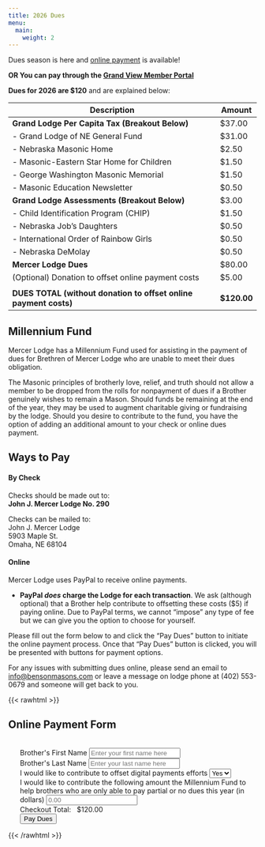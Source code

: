 ```yaml
---
title: 2026 Dues
menu:
  main:
    weight: 2
---
```


Dues season is here and [online payment](#dues-form) is available! 

**OR You can pay through the [Grand View Member Portal](https://ne.grandview.systems/)**

**Dues for 2026 are $120** and are explained below:

| Description                                                      | Amount      |
|------------------------------------------------------------------|-------------|
| **Grand Lodge Per Capita Tax (Breakout Below)**                  | $37.00      |
|   - Grand Lodge of NE General Fund                               | $31.00      |
|   - Nebraska Masonic Home                                        | $2.50       |
|   - Masonic-Eastern Star Home for Children                       | $1.50       |
|   - George Washington Masonic Memorial                           | $1.50       |
|   - Masonic Education Newsletter                                 | $0.50       |
| **Grand Lodge Assessments (Breakout Below)**                     | $3.00       |
|   - Child Identification Program (CHIP)                          | $1.50       |
|   - Nebraska Job’s Daughters                                     | $0.50       |
|   - International Order of Rainbow Girls                         | $0.50       |
|   - Nebraska DeMolay                                             | $0.50       |
| **Mercer Lodge Dues**                                            | $80.00      |
|   (Optional) Donation to offset online payment costs             | $5.00       |
|                                                                  |             |
| **DUES TOTAL (without donation to offset online payment costs)** | **$120.00** |


## Millennium Fund

Mercer Lodge has a Millennium Fund used for assisting in the payment of dues for Brethren of Mercer Lodge who are unable to meet their dues obligation.

The Masonic principles of brotherly love, relief, and truth should not allow a member to be dropped from the rolls for nonpayment of dues if a Brother genuinely wishes to remain a Mason. Should funds be remaining at the end of the year, they may be used to augment charitable giving or fundraising by the lodge. Should you desire to contribute to the fund, you have the option of adding an additional amount to your check or online dues payment.

## Ways to Pay

#### By Check

Checks should be made out to:  
 **John J. Mercer Lodge No. 290**

Checks can be mailed to:  
John J. Mercer Lodge  
5903 Maple St.  
Omaha, NE 68104

#### Online

Mercer Lodge uses PayPal to receive online payments. 

  * **PayPal _does_ charge the Lodge for each transaction**. We ask (although optional) that a Brother help contribute to offsetting these costs ($5) if paying online. Due to PayPal terms, we cannot &#8220;impose&#8221; any type of fee but we can give you the option to choose for yourself.

Please fill out the form below to and click the &#8220;Pay Dues&#8221; button to initiate the online payment process. Once that &#8220;Pay Dues&#8221; button is clicked, you will be presented with buttons for payment options.

For any issues with submitting dues online, please send an email to info@bensonmasons.com or leave a message on lodge phone at (402) 553-0679 and someone will get back to you.

{{< rawhtml >}}
<h2 id="dues-form">Online Payment Form</h2>
<script src="https://www.paypal.com/sdk/js?client-id=ASJRpc7ZXZWsMgK93sIyuYtBUfeqqL3zSRdMaqcsQp84sVAAOtIXbE9Xe2ymZpiacMw7Kz9G7S8VksKJ"> // Required. Replace SB_CLIENT_ID with your sandbox client ID.
</script>
<script>
    var LODGE_DUES_AMOUNT = 120.00;
    var DIGITAL_PAYMENT_CONTRIBUTION_AMOUNT = 5.00;

    function setPayDuesButtonVisibility(isVisible) {
        var payDuesButton = document.querySelector('#submit-dues-form');
        if (isVisible) {
            payDuesButton.style.display = 'inline-block';
            return;
        }
        payDuesButton.style.display = 'none';
    }

    function getAmountBeingContributedToMillenniumFund() {
        var milleniumFundAmount = document.querySelector('#millenniumFundAmount').value;
        if (milleniumFundAmount > 0) {
            return parseFloat(milleniumFundAmount);
        }
        return 0.00;
    }

    function getAmountBeingContributedToDigitalPaymentFund() {
        var contributingToDigitalPaymentFund = document.querySelector('#digitalPaymentDonation').value;
        if (contributingToDigitalPaymentFund === 'yes') {
            return DIGITAL_PAYMENT_CONTRIBUTION_AMOUNT;
        }
        return 0.00;
    }

    function getDuesTotal() {
        return (LODGE_DUES_AMOUNT + parseFloat(getAmountBeingContributedToMillenniumFund()) + getAmountBeingContributedToDigitalPaymentFund()).toFixed(2);
    }

    function getFirstName() {
        return document.querySelector('#brothersFirstName').value;
    }

    function getLastName() {
        return document.querySelector('#brothersLastName').value;
    }

    function getFullName() {
        return getFirstName() + " " + getLastName();
    }

    function validateDuesForm() {
        if (getLastName().length < 3 || getFirstName() < 2) {
            alert('You must enter first AND last name so that we know who to mail the dues card to.');
            return false;
        }
        if (getAmountBeingContributedToMillenniumFund() < 0) {
            alert('You can\'t enter a negative amount for Millennium Fund');
            return false;
        }
        return true;
    }

    function getDateAsString() {
        var date = new Date();
        var dateAsString = "";
        var year = date.getFullYear().toString();
        var month = (date.getMonth() + 1).toString();
        var day = date.getDate().toString();
        if (month.length === 1) {
            month = "0" + month;
        }
        if (day.length === 1) {
            day = "0" + day;
        }
        return year + month + day;
    }

    function generateReferenceId(itemType, fullName) {
        var date = getDateAsString();
        var condensedName = fullName.replace(/[^A-Za-z]/g, '');
        return date + '_' + itemType + '_' + condensedName;
    }

    function getItems() {
        var items = [];
        var millenniumFundAmount = getAmountBeingContributedToMillenniumFund();
        var digitalPaymentFundAmount = getAmountBeingContributedToDigitalPaymentFund();
        var fullName = getFullName();

        items.push({
            unit_amount: { currency_code: 'USD', value: LODGE_DUES_AMOUNT },
            name: "John J. Mercer Lodge Dues - 2026 (" + fullName + ")",
            description: "John J. Mercer Lodge Dues - 2026 (" + fullName + ")",
            quantity: 1
        });

        if (millenniumFundAmount > 0.00) {
            items.push({
                unit_amount: { currency_code: 'USD', value: millenniumFundAmount },
                name: "John J. Mercer Millennium Fund Donation - 2026 (" + fullName + ")",
                description: "John J. Mercer Millennium Fund Donation - 2026 (" + fullName + ")",
                quantity: 1
            });
        }

        if (digitalPaymentFundAmount > 0.00) {
            items.push({
                unit_amount: { currency_code: 'USD', value: digitalPaymentFundAmount },
                name: "John J. Mercer DigitalPay Fund Donation - 2026 (" + fullName + ")",
                description: "John J. Mercer DigitalPay Fund Donation - 2026 (" + fullName + ")",
                quantity: 1
            });
        }

        return items;
    }

    function resetPPButtonContainer() {
        document.querySelector('#paypal-button-container').innerHTML = '';
    }

    function resetForm() {
        document.querySelector('.dues-form').reset();
        recalculateTotalDues();
    }

    function scrollToTop() {
        document.body.scrollTop = 0;
        document.documentElement.scrollTop = 0;
    }

    function recalculateTotalDues() {
        document.querySelector('.dues-generated-total').innerHTML = getDuesTotal();
    }

    function submitDues() {
        if (validateDuesForm()) {
            paypal.Buttons({
                createOrder: function (data, actions) {
                    return actions.order.create({
                        purchase_units: [{
                            amount: {
                                value: getDuesTotal(),
                                breakdown: {
                                    item_total: { currency_code: "USD", value: getDuesTotal() },
                                    shipping: { currency_code: "USD", value: "0" },
                                    tax_total: { currency_code: "USD", value: "0" },
                                    discount: { currency_code: "USD", value: "0" }
                                }
                            },
                            description: "John J. Mercer Lodge Dues Payment (2026)",
                            items: getItems()
                        }]
                    });
                },
                onApprove: function (data, actions) {
                    console.log("PPT Data", data);
                    return actions.order.capture().then(function (orderDetails) {
                        console.log(orderDetails);
                        var paymentConfirmationDiv = document.querySelector('#payment-confirmation');
                        paymentConfirmationDiv.innerText = 'Success! Your payment to John J. Mercer Lodge has been completed ' +
                            'successfully. PayPal will send you an confirmation email to the address provided. ' +
                            'Please print this page or take note of the following reference number should you ' +
                            'you need it in the future: \n\n  ' +
                            'Reference ID: ' + orderDetails.purchase_units[0].payments.captures[0].id + '\n\n' +
                            'If you do not receive your dues card within 14 days, please contact the Lodge Secretary.';
                        scrollToTop();
                        paymentConfirmationDiv.style.display = 'block';
                        resetForm();
                        resetPPButtonContainer();
                        setPayDuesButtonVisibility(true);
                    });
                },
            }).render('#paypal-button-container');
            setPayDuesButtonVisibility(false);
        }
    }

    window.onload = (event) => {
        var formFields = document.querySelectorAll('.dues-form-field');
        formFields.forEach(function (field) {
            field.addEventListener('change', function () {
                recalculateTotalDues();
                resetPPButtonContainer();
                setPayDuesButtonVisibility(true);
            });
        });

        document.querySelector('#submit-dues-form').addEventListener('click', function () {
            submitDues();
        });
    };
</script>

<form class="dues-form">
    <ul class="flex-outer">
            <br>
            <label for="brothersFirstName">Brother's First Name</label>
            <input type="text" id="brothersFirstName" name="brothersFirstName" placeholder="Enter your first name here" class="dues-form-field">
            <br>
            <label for="brothersLastName">Brother's Last Name</label>
            <input type="text" id="brothersLastName" name="brothersLastName" placeholder="Enter your last name here" class="dues-form-field">
            <br>
            <label for="digitalPaymentDonation">I would like to contribute to offset digital payments efforts</label>
            <select name="digitalPaymentDonation" id="digitalPaymentDonation" class="dues-form-field">
                <option value="yes" selected="">Yes</option>
                <option value="no">No</option>
            </select>
            <br>
            <label for="millenniumFundAmount">
                I would like to contribute the following amount the Millennium Fund to help brothers who are only able to pay partial or no dues this year (in dollars)
            </label>
            <input type="number" id="millenniumFundAmount" name="millenniumFundAmount" placeholder="0.00" class="dues-form-field">
            <br>
            Checkout Total:&nbsp;&nbsp;&nbsp;$<span class="dues-generated-total">120.00</span>
            <br>
            <button type="button" id="submit-dues-form">Pay Dues</button>
            <div id="paypal-button-container"></div>
    </ul>
</form>
{{< /rawhtml >}}
